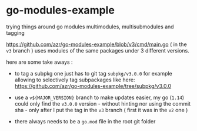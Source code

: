 # go-modules-example
trying things around go modules multimodules, multisubmodules and tagging

https://github.com/azr/go-modules-example/blob/v3/cmd/main.go ( in the `v3` branch ) uses modules of the same packages under 3 different versions.

here are some take aways :

* to tag a subpkg one just has to git tag `subpkg/v3.0.0` for example allowing to selectively tag subpackages like here: https://github.com/azr/go-modules-example/tree/subpkg/v3.0.0

* use a `v${MAJOR_VERSION}` branch to make updates easier, my go (`1.14`) could only find the `v3.0.0`  version - without hinting nor using the commit sha - only after I put the tag in the `v3` branch ( first it was in the `v2`  one )

* there always needs to be a `go.mod` file in the root git folder 
